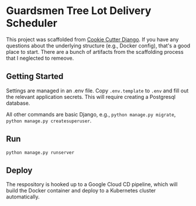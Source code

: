 # Guardsmen Tree Lot Delivery Scheduler

This project was scaffolded from [Cookie Cutter Django](http://cookiecutter-django.readthedocs.io). If you have any questions about the underlying structure (e.g., Docker config), that's a good place to start. There are a bunch of artifacts from the scaffolding process that I neglected to remeove.

## Getting Started

Settings are managed in an .env file. Copy `.env.template` to `.env` and fill out the relevant application secrets. This will require creating a Postgresql database.

All other commands are basic Django, e.g., `python manage.py migrate`, `python manage.py createsuperuser`.

## Run

`python manage.py runserver`

## Deploy

The respository is hooked up to a Google Cloud CD pipeline, which will build the Docker container and deploy to a Kubernetes cluster automatically.
